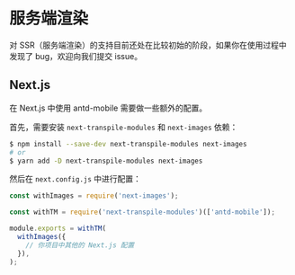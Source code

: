 # 服务端渲染

对 SSR（服务端渲染）的支持目前还处在比较初始的阶段，如果你在使用过程中发现了 bug，欢迎向我们提交 issue。

## Next.js

在 Next.js 中使用 antd-mobile 需要做一些额外的配置。

首先，需要安装 `next-transpile-modules` 和 `next-images` 依赖：

```bash
$ npm install --save-dev next-transpile-modules next-images
# or
$ yarn add -D next-transpile-modules next-images
```

然后在 `next.config.js` 中进行配置：

```js
const withImages = require('next-images');

const withTM = require('next-transpile-modules')(['antd-mobile']);

module.exports = withTM(
  withImages({
    // 你项目中其他的 Next.js 配置
  }),
);
```
